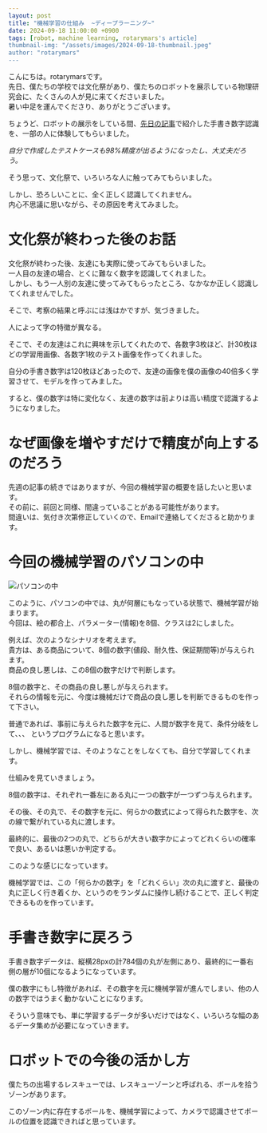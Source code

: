 ```yaml
---
layout: post
title: "機械学習の仕組み  ~ディープラーニング~"
date: 2024-09-18 11:00:00 +0900
tags: [robot, machine learning, rotarymars's article]
thumbnail-img: "/assets/images/2024-09-18-thumbnail.jpeg"
author: "rotarymars"
---
```


こんにちは。rotarymarsです。  
先日、僕たちの学校では文化祭があり、僕たちのロボットを展示している物理研究会に、たくさんの人が見に来てくださいました。  
暑い中足を運んでくださり、ありがとうございます。  

ちょうど、ロボットの展示をしている間、[先日の記事](/2024/08/28/tensorflow-machinelearning.html)で紹介した手書き数字認識を、一部の人に体験してもらいました。  

*自分で作成したテストケースも98%精度が出るようになったし、大丈夫だろう。*  

そう思って、文化祭で、いろいろな人に触ってみてもらいました。  

しかし、恐ろしいことに、全く正しく認識してくれません。  
内心不思議に思いながら、その原因を考えてみました。  

# 文化祭が終わった後のお話
文化祭が終わった後、友達にも実際に使ってみてもらいました。  
一人目の友達の場合、とくに難なく数字を認識してくれました。  
しかし、もう一人別の友達に使ってみてもらったところ、なかなか正しく認識してくれませんでした。  

そこで、考察の結果と呼ぶには浅はかですが、気づきました。  

人によって字の特徴が異なる。  

そこで、その友達はこれに興味を示してくれたので、各数字3枚ほど、計30枚ほどの学習用画像、各数字1枚のテスト画像を作ってくれました。  

自分の手書き数字は120枚ほどあったので、友達の画像を僕の画像の40倍多く学習させて、モデルを作ってみました。  

すると、僕の数字は特に変化なく、友達の数字は前よりは高い精度で認識するようになりました。  

# なぜ画像を増やすだけで精度が向上するのだろう
先週の記事の続きではありますが、今回の機械学習の概要を話したいと思います。  
その前に、前回と同様、間違っていることがある可能性があります。  
間違いは、気付き次第修正していくので、Emailで連絡してくださると助かります。  

# 今回の機械学習のパソコンの中
![パソコンの中](/assets/images/2024-09-18.png)

このように、パソコンの中では、丸が何層にもなっている状態で、機械学習が始まります。  
今回は、絵の都合上、パラメーター(情報)を8個、クラスは2にしました。  

例えば、次のようなシナリオを考えます。  
貴方は、ある商品について、8個の数字(値段、耐久性、保証期間等)が与えられます。  
商品の良し悪しは、この8個の数字だけで判断します。  

8個の数字と、その商品の良し悪しが与えられます。  
それらの情報を元に、今度は機械だけで商品の良し悪しを判断できるものを作って下さい。

普通であれば、事前に与えられた数字を元に、人間が数字を見て、条件分岐をして、、、
というプログラムになると思います。

しかし、機械学習では、そのようなことをしなくても、自分で学習してくれます。

仕組みを見ていきましょう。

8個の数字は、それぞれ一番左にある丸に一つの数字が一つずつ与えられます。

その後、その丸で、その数字を元に、何らかの数式によって得られた数字を、次の線で繋がれている丸に渡します。

最終的に、最後の2つの丸で、どちらが大きい数字かによってどれくらいの確率で良い、あるいは悪いか判定する。

このような感じになっています。

機械学習では、この「何らかの数字」を「どれくらい」次の丸に渡すと、最後の丸に正しく行き着くか、というのをランダムに操作し続けることで、正しく判定できるものを作っています。

# 手書き数字に戻ろう
手書き数字データは、縦横28pxの計784個の丸が左側にあり、最終的に一番右側の層が10個になるようになっています。

僕の数字にもし特徴があれば、その数字を元に機械学習が進んでしまい、他の人の数字ではうまく動かないことになります。

そういう意味でも、単に学習するデータが多いだけではなく、いろいろな幅のあるデータ集めが必要になっていきます。

# ロボットでの今後の活かし方
僕たちの出場するレスキューでは、レスキューゾーンと呼ばれる、ボールを拾うゾーンがあります。

このゾーン内に存在するボールを、機械学習によって、カメラで認識させてボールの位置を認識できればと思っています。
